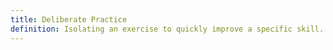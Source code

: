 ```yaml
---
title: Deliberate Practice
definition: Isolating an exercise to quickly improve a specific skill.
---
```

